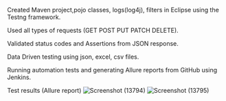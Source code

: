 Created Maven project,pojo classes, logs(log4j), filters in Eclipse using the Testng framework.

Used all types of requests (GET POST PUT PATCH DELETE).

Validated status codes and Assertions from JSON response.

Data Driven testing using json, excel, csv files.

Running automation tests and generating  Allure reports from GitHub using Jenkins.

Test results (Allure report)
![Screenshot (13794)](https://github.com/anirudh9110/RestfullbookerAutomation/assets/77932284/5c2a27a2-4cea-4bc8-b6ea-7ec28246b86c)
![Screenshot (13795)](https://github.com/anirudh9110/RestfullbookerAutomation/assets/77932284/9ec3812d-27ab-4bcc-9373-8166c7e6f24b)


